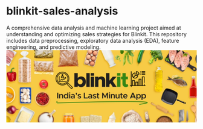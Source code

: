 # blinkit-sales-analysis
A comprehensive data analysis and machine learning project aimed at understanding and optimizing sales strategies for Blinkit. This repository includes data preprocessing, exploratory data analysis (EDA), feature engineering, and predictive modeling.
![image alt](https://github.com/subhankarmaji12/blinkit-sales-analysis/blob/main/BlinkitDataAnalysis.png?raw=true)
